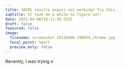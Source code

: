 ```yaml
---
title: JATOS results export not working? Try this...
subtitle: It took me a while to figure out!
date: 2022-04-06T18:11:58.533Z
draft: false
featured: false
image:
  filename: screenshot_20220406-190954_chrome.jpg
  focal_point: Smart
  preview_only: false
---
```

Recently, I  was trying  o